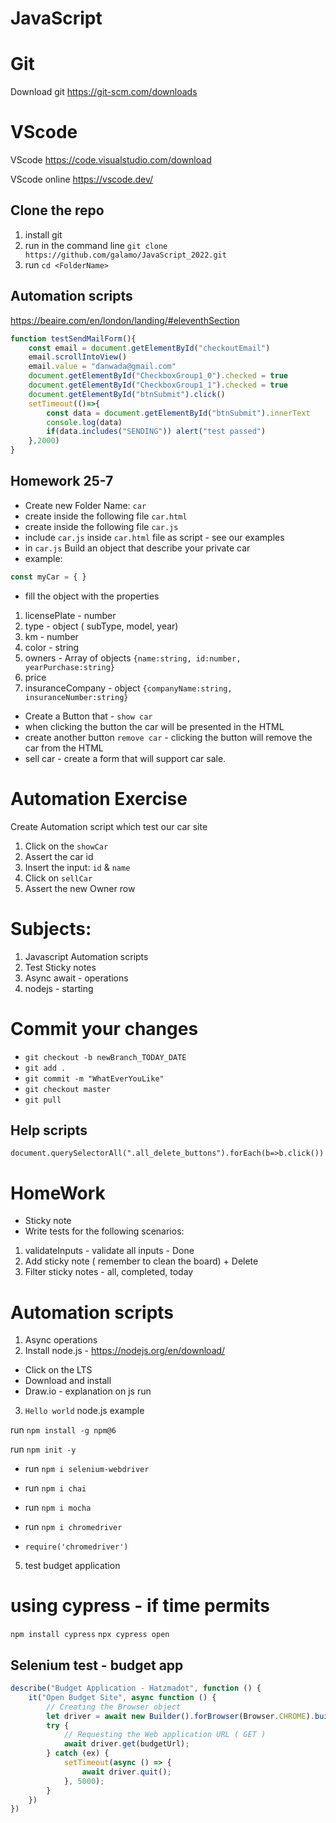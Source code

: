 # JavaScript

# Git
Download git
https://git-scm.com/downloads

# VScode

VScode
https://code.visualstudio.com/download

VScode online
https://vscode.dev/

## Clone the repo
1. install git
2. run in the command line `git clone https://github.com/galamo/JavaScript_2022.git`
3. run `cd <FolderName>`


## Automation scripts

https://beaire.com/en/london/landing/#eleventhSection
```javascript
function testSendMailForm(){
    const email = document.getElementById("checkoutEmail")
    email.scrollIntoView()
    email.value = "danwada@gmail.com"
    document.getElementById("CheckboxGroup1_0").checked = true
    document.getElementById("CheckboxGroup1_1").checked = true
    document.getElementById("btnSubmit").click()
    setTimeout(()=>{
        const data = document.getElementById("btnSubmit").innerText
        console.log(data)
        if(data.includes("SENDING")) alert("test passed")
    },2000) 
}

```



## Homework 25-7
- Create new Folder Name: `car`
- create inside the following file `car.html`
- create inside the following file `car.js`
- include `car.js` inside `car.html` file as script - see our examples
- in `car.js` Build an object that describe your private car
- example:
```javascript
const myCar = { } 

```
- fill the object with the properties
1. licensePlate - number
2. type - object ( subType, model, year)
3. km - number
4. color - string
5. owners - Array of objects `{name:string, id:number, yearPurchase:string}`
6. price
7. insuranceCompany - object `{companyName:string, insuranceNumber:string}`

- Create a Button that - `show car`
- when clicking the button the car will be presented in the HTML
- create another button `remove car` - clicking the button will remove the car from the HTML
- sell car - create a form that will support car sale.


# Automation Exercise
Create Automation script which test our car site
1. Click on the `showCar`
2. Assert the car id
3. Insert the input: `id` & `name`
4. Click on `sellCar`
5. Assert the new Owner row



# Subjects:
1. Javascript Automation scripts
2. Test Sticky notes
3. Async await - operations
4. nodejs - starting


# Commit your changes
- `git checkout -b newBranch_TODAY_DATE`
- `git add .`
- `git commit -m "WhatEverYouLike"`
- `git checkout master`
- `git pull`


## Help scripts
`document.querySelectorAll(".all_delete_buttons").forEach(b=>b.click())`


# HomeWork 
- Sticky note
- Write tests for the following scenarios:
1. validateInputs - validate all inputs - Done
2. Add sticky note ( remember to clean the board) + Delete 
3. Filter sticky notes - all, completed, today



# Automation scripts
1. Async operations
2. Install node.js - https://nodejs.org/en/download/
- Click on the LTS 
- Download and install
- Draw.io - explanation on js run
3. `Hello world` node.js example



run 
`npm install -g npm@6`

run 
`npm init -y`


- run `npm i selenium-webdriver`
- run `npm i chai`
- run `npm i mocha`

- run `npm i chromedriver`

- `require('chromedriver')`
5. test budget application




# using cypress - if time permits
`npm install cypress`
`npx cypress open`



## Selenium test - budget app

```javascript
describe("Budget Application - Hatzmadot", function () {
    it("Open Budget Site", async function () {
        // Creating the Browser object
        let driver = await new Builder().forBrowser(Browser.CHROME).build();
        try {
            // Requesting the Web application URL ( GET )
            await driver.get(budgetUrl);
        } catch (ex) {
            setTimeout(async () => {
                await driver.quit();
            }, 5000);
        }
    })
})


```